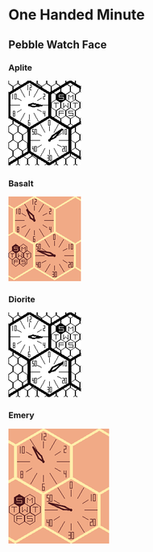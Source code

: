 # One Handed Minute

## Pebble Watch Face

### Aplite

![screenshot aplite](screenshot_aplite.png)

### Basalt

![screenshot aplite](screenshot_basalt.png)

### Diorite

![screenshot aplite](screenshot_diorite.png)

### Emery

![screenshot emery](screenshot_emery.png)
